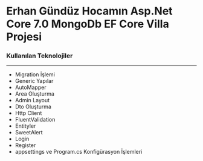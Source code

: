 <h1>Erhan Gündüz Hocamın Asp.Net Core 7.0 MongoDb EF Core Villa Projesi</h1>
<h3>Kullanılan Teknolojiler</h3>
<hr/>
<ul>
 <li>Migration İşlemi</li>
  <li>Generic Yapılar</li>
  <li>AutoMapper</li>
  <li>Area Oluşturma</li>
  <li>Admin Layout</li>
  <li>Dto Oluşturma</li>
  <li>Http Client</li>
  <li>FluentValidation</li>
  <li>Entityler</li>
  <li>SweetAlert</li>
  <li>Login</li>
  <li>Register</li>
  <li>appsettings ve Program.cs Konfigürasyon İşlemleri</li>
</ul>
